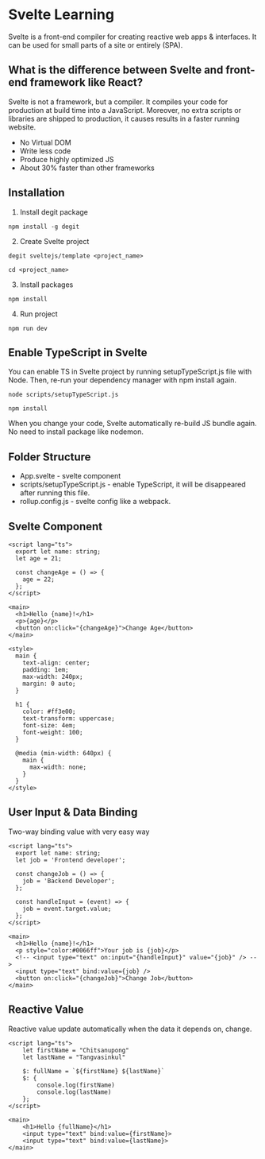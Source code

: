 # Svelte Learning

Svelte is a front-end compiler for creating reactive web apps & interfaces. It can be used for small parts of a site or entirely (SPA).

## What is the difference between Svelte and front-end framework like React?

Svelte is not a framework, but a compiler. It compiles your code for production at build time into a JavaScript. Moreover, no extra scripts or libraries are shipped to production, it causes results in a faster running website.

- No Virtual DOM
- Write less code
- Produce highly optimized JS
- About 30% faster than other frameworks

## Installation

1. Install degit package

```
npm install -g degit
```

2. Create Svelte project

```
degit sveltejs/template <project_name>

cd <project_name>
```

3. Install packages

```
npm install
```

4. Run project

```
npm run dev
```

## Enable TypeScript in Svelte

You can enable TS in Svelte project by running setupTypeScript.js file with Node. Then, re-run your dependency manager with npm install again.

```
node scripts/setupTypeScript.js

npm install
```

When you change your code, Svelte automatically re-build JS bundle again. No need to install package like nodemon.

## Folder Structure

- App.svelte - svelte component
- scripts/setupTypeScript.js - enable TypeScript, it will be disappeared after running this file.
- rollup.config.js - svelte config like a webpack.

## Svelte Component

```svelte
<script lang="ts">
  export let name: string;
  let age = 21;

  const changeAge = () => {
    age = 22;
  };
</script>

<main>
  <h1>Hello {name}!</h1>
  <p>{age}</p>
  <button on:click="{changeAge}">Change Age</button>
</main>

<style>
  main {
    text-align: center;
    padding: 1em;
    max-width: 240px;
    margin: 0 auto;
  }

  h1 {
    color: #ff3e00;
    text-transform: uppercase;
    font-size: 4em;
    font-weight: 100;
  }

  @media (min-width: 640px) {
    main {
      max-width: none;
    }
  }
</style>
```

## User Input & Data Binding

Two-way binding value with very easy way

```svelte
<script lang="ts">
  export let name: string;
  let job = 'Frontend developer';

  const changeJob = () => {
    job = 'Backend Developer';
  };

  const handleInput = (event) => {
    job = event.target.value;
  };
</script>

<main>
  <h1>Hello {name}!</h1>
  <p style="color:#0066ff">Your job is {job}</p>
  <!-- <input type="text" on:input="{handleInput}" value="{job}" /> -->
  <input type="text" bind:value={job} />
  <button on:click="{changeJob}">Change Job</button>
</main>
```

## Reactive Value

Reactive value update automatically when the data it depends on, change.

```svelte
<script lang="ts">
	let firstName = "Chitsanupong"
	let lastName = "Tangvasinkul"

	$: fullName = `${firstName} ${lastName}`
	$: {
		console.log(firstName)
		console.log(lastName)
	};
</script>

<main>
	<h1>Hello {fullName}</h1>
	<input type="text" bind:value={firstName}>
	<input type="text" bind:value={lastName}>
</main>
```
